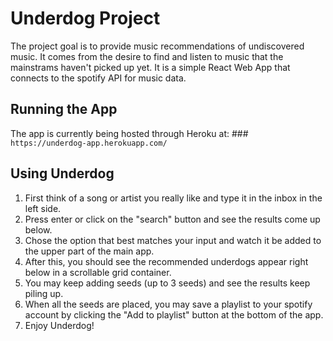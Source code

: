 # Underdog Project

The project goal is to provide music recommendations of undiscovered music. It comes from the desire to find and listen to music that the mainstrams haven't picked up yet. It is a simple React Web App that connects to the spotify API for music data. 

## Running the App

The app is currently being hosted through Heroku at: ### `https://underdog-app.herokuapp.com/`

## Using Underdog

1. First think of a song or artist you really like and type it in the inbox in the left side.
2. Press enter or click on the "search" button and see the results come up below.
3. Chose the option that best matches your input and watch it be added to the upper part of the main app.
4. After this, you should see the recommended underdogs appear right below in a scrollable grid container.
5. You may keep adding seeds (up to 3 seeds) and see the results keep piling up.
6. When all the seeds are placed, you may save a playlist to your spotify account by clicking the "Add to playlist" button at the bottom of the app.
7. Enjoy Underdog!

